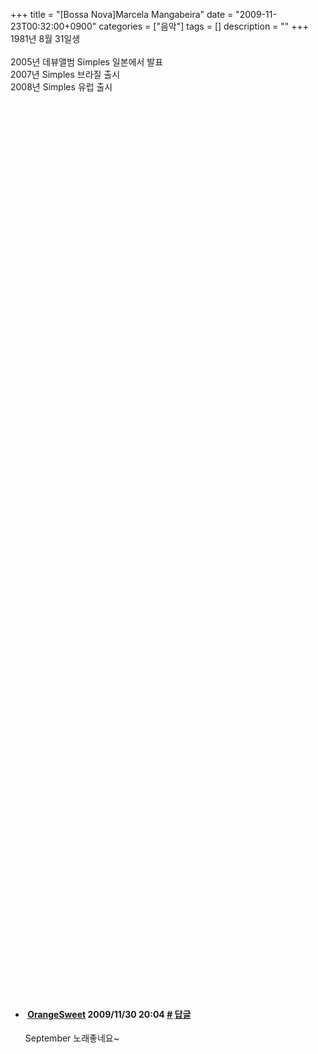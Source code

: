+++
title = "[Bossa Nova]Marcela Mangabeira"
date = "2009-11-23T00:32:00+0900"
categories = ["음악"]
tags = []
description = ""
+++
<span class="copyright_entry" style="display:block;" title="[Bossa Nova]Marcela Mangabeira@@**@@http://shed.egloos.com/1970540"></span>1981년 8월 31일생
<br>
<br>2005년 데뷰앨범 Simples 일본에서 발표
<br>2007년 Simples 브라질 출시
<br>2008년 Simples 유럽 출시
<br>
<br>
<object height="344" width="425"><param name="movie" value="http://www.youtube.com/v/Xs8zt7XDiUo&amp;hl=ko_KR&amp;fs=1&amp;"><embed src="http://www.youtube.com/v/Xs8zt7XDiUo&amp;hl=ko_KR&amp;fs=1&amp;" type="application/x-shockwave-flash" allowscriptaccess="always" allowfullscreen="true" height="344" width="425"></object>
<br>
<br>
<object height="344" width="425"><param name="movie" value="http://www.youtube.com/v/4YlVsCbX4JA&amp;hl=ko_KR&amp;fs=1&amp;"><embed src="http://www.youtube.com/v/4YlVsCbX4JA&amp;hl=ko_KR&amp;fs=1&amp;" type="application/x-shockwave-flash" allowscriptaccess="always" allowfullscreen="true" height="344" width="425"></object>
<br>
<br>
<object height="344" width="425"><param name="movie" value="http://www.youtube.com/v/8D27bJv0pz8&amp;hl=ko_KR&amp;fs=1&amp;"><embed src="http://www.youtube.com/v/8D27bJv0pz8&amp;hl=ko_KR&amp;fs=1&amp;" type="application/x-shockwave-flash" allowscriptaccess="always" allowfullscreen="true" height="344" width="425"></object>
<br>
<br>
<object height="344" width="425"><param name="movie" value="http://www.youtube.com/v/Bb-jAywbIXI&amp;hl=ko_KR&amp;fs=1&amp;"><embed src="http://www.youtube.com/v/Bb-jAywbIXI&amp;hl=ko_KR&amp;fs=1&amp;" type="application/x-shockwave-flash" allowscriptaccess="always" allowfullscreen="true" height="344" width="425"></object> 
<!--
       <rdf:RDF xmlns:rdf="http://www.w3.org/1999/02/22-rdf-syntax-ns#"
		    xmlns:dc="http://purl.org/dc/elements/1.1/"
		    xmlns:trackback="http://madskills.com/public/xml/rss/module/trackback/">
       <rdf:Description
	        rdf:about="http://shed.egloos.com/1970540"
	        dc:identifier="http://shed.egloos.com/1970540"
	        dc:title="[Bossa Nova]Marcela Mangabeira"
	        trackback:ping="http://shed.egloos.com/tb/1970540"/>
       </rdf:RDF>
       -->

<ul><li class="comment_item"> <h4 class="comment_writer_info"> <span class="comment_gravatar"><a href="http://SweetO.egloos.com" title="http://SweetO.egloos.com"><img src="http://profile.egloos.net/e0067971_50.jpg" alt=""></a></span> <span class="comment_writer"><a href="http://SweetO.egloos.com" title="http://SweetO.egloos.com" target="_blank">OrangeSweet</a></span> <span class="comment_datetime" title="2009/11/30 20:04">2009/11/30 20:04</span> <span class="comment_link"><a name="7481457" href="http://shed.egloos.com/1970540#7481457" title="#">#</a> </span> <span class="comment_admin"> <a href="javascript:;" onclick="replyComment('replyform1970540','1970540','7481457',5,'','http://', '', 'http://shed.egloos.com/1970540#cmt','','1'); return false;" title="답글">답글</a> </span> <span class="comment_security"></span> </h4>
 <div id="comment_7481457">
  September 노래좋네요~
 </div> 
 <div id="reply1970540_7481457" class="comment_write reply_write" style="display:none;"></div> </li></ul>